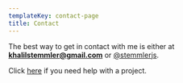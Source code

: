 ```yaml
---
templateKey: contact-page
title: Contact
---
```


The best way to get in contact with me is either at **khalilstemmler@gmail.com**
or [@stemmlerjs](https://twitter.com/stemmlerjs).

Click [here](/work-with-me) if you need help with a project.

